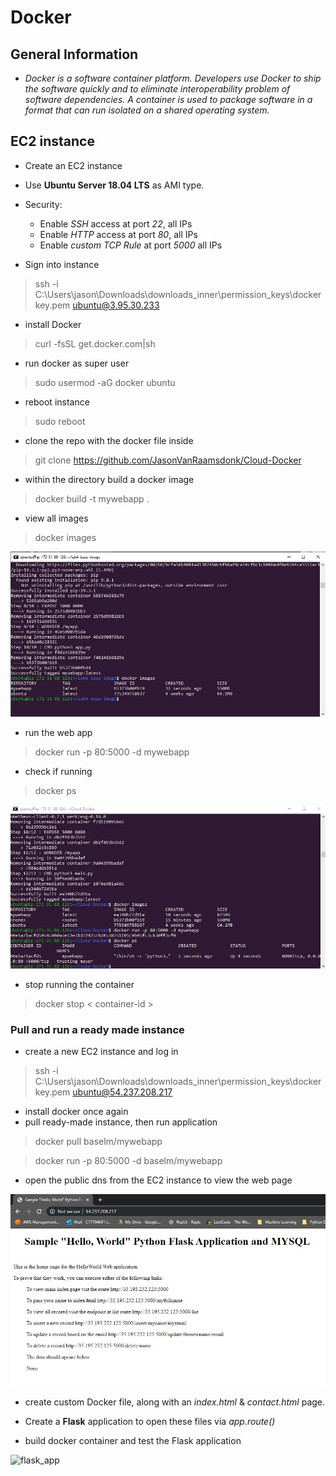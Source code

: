# Docker

## General Information

- *Docker is a software container platform. Developers use Docker to ship the software quickly and to eliminate interoperability problem of software dependencies. A container is used to package software in a format that can run isolated on a shared operating system.*

## EC2 instance

- Create an EC2 instance
- Use **Ubuntu Server 18.04 LTS** as AMI type.
- Security:
  - Enable _SSH_ access at port _22_, all IPs
  - Enable _HTTP_ access at port _80_, all IPs
  - Enable _custom TCP Rule_ at port _5000_ all IPs

- Sign into instance

> ssh -i C:\Users\jason\Downloads\downloads_inner\permission_keys\dockerkey.pem ubuntu@3.95.30.233

- install Docker

> curl -fsSL get.docker.com|sh

- run docker as super user

> sudo usermod -aG docker ubuntu

- reboot instance

> sudo reboot

- clone the repo with the docker file inside

> git clone https://github.com/JasonVanRaamsdonk/Cloud-Docker

- within the directory build a docker image

> docker build -t mywebapp .

- view all images

> docker images

![docker_images](https://github.com/JasonVanRaamsdonk/Cloud-Docker/blob/master/images/docker_images.jpg)

- run the web app

> docker run -p 80:5000 -d mywebapp

- check if running

> docker ps

![docker_running](https://github.com/JasonVanRaamsdonk/Cloud-Docker/blob/master/images/docker_running_image.jpg)

- stop running the container

> docker stop < container-id >

### Pull and run a ready made instance

- create a new EC2 instance and log in

> ssh -i C:\Users\jason\Downloads\downloads_inner\permission_keys\dockerkey.pem ubuntu@54.237.208.217

- install docker once again
- pull ready-made instance, then run application

> docker pull baselm/mywebapp

> docker run -p 80:5000 -d baselm/mywebapp

- open the public dns from the EC2 instance to view the web page

![flask](https://github.com/JasonVanRaamsdonk/Cloud-Docker/blob/master/images/browser_running.jpg)

- create custom Docker file, along with an *index.html* & *contact.html* page.

- Create a **Flask** application to open these files via *app.route()*

- build docker container and test the Flask application

![flask_app]()